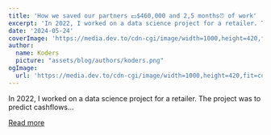 ```yaml
---
title: 'How we saved our partners 💵$460,000 and 2,5 months⏰ of work'
excerpt: 'In 2022, I worked on a data science project for a retailer. The project was to predict cashflows...'
date: '2024-05-24'
coverImage: 'https://media.dev.to/cdn-cgi/image/width=1000,height=420,fit=cover,gravity=auto,format=auto/https%3A%2F%2Fdev-to-uploads.s3.amazonaws.com%2Fuploads%2Farticles%2F1m1jqw9i2aoscstcmzto.png'
author:
  name: Koders
  picture: "assets/blog/authors/koders.png"
ogImage:
  url: 'https://media.dev.to/cdn-cgi/image/width=1000,height=420,fit=cover,gravity=auto,format=auto/https%3A%2F%2Fdev-to-uploads.s3.amazonaws.com%2Fuploads%2Farticles%2F1m1jqw9i2aoscstcmzto.png'
---
```


In 2022, I worked on a data science project for a retailer. The project was to predict cashflows...

[Read more](https://dev.to/taipy/how-we-saved-our-partners-460000-and-25-months-of-work-40kg)
